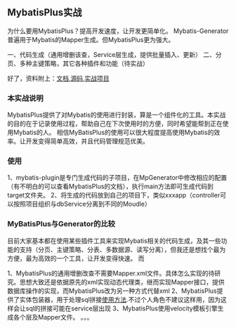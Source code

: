## MybatisPlus实战
为什么要用MybatisPlus？提高开发速度，让开发更简单化。
Mybatis-Generator普遍用于Mybatis的Mapper生成。但MybatisPlus更为强大。

一、代码生成（通用增删该查，Service层生成，提供批量插入、更新）
二、分页、多种主键策略，其它各种插件和功能（待实战）


好了，资料附上：[文档](http://mp.baomidou.com/#/install),[源码](https://github.com/baomidou/mybatis-plus),[实战项目](http://git.oschina.net/juapk/SpringWind)
### 本实战说明
MybatisPlus提供了对Mybatis的使用进行封装，算是一个组件化的工具。本实战的目的在于记录使用过程，帮助自己在下次使用时的方便，同时希望能帮到正在使用Mybatis的人。
相信MyBatisPlus的使用可以很大程度提高使用Mybatis的效率。让开发变得简单高效，并且代码管理规范优美。

### 使用
1、mybatis-plugin是专门生成代码的子项目，在MpGenerator中修改相应的配置（有不明白的可以查看MybatisPlus的文档），执行main方法即可生成代码到target文件夹。
2、将生成的代码放到自己的项目下，类似xxxapp（controller可以按照项目组织与dbService分离到不同的Moudle）

### MyBatisPlus与Generator的比较
目前大家基本都在使用某些插件工具来实现Mybatis相关的代码生成，及其一些功能的支持（分页、主键策略、分表、多数据源、读写分离），但我还是想找个最为方便，最为高效的一个工具，让开发变得快速。
而

1、MybatisPlus的通用增删改查不需要Mapper.xml文件。具体怎么实现的待研究。思想大致还是依据原先的xml实现动态代理类，继而实现Mapper接口，提供数据库操作的实现，而MybatisPlus改为另一种方式代替xml
2、MybatisPlus提供了实体包装器，用于处理sql拼接[使用方法](http://mp.baomidou.com/#/wrapper).不过个人角色不建议这样用，因为这样会让sql的拼接可能在service层出现
3、MybatisPlus使用velocity模板引擎生成各个层及Mapper文件。
。。。